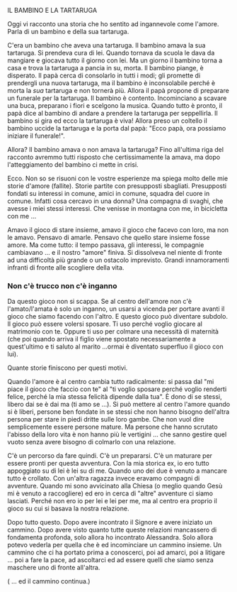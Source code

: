IL BAMBINO E LA TARTARUGA

Oggi vi racconto una storia che ho sentito ad ingannevole come l'amore. Parla di un bambino e della sua tartaruga.

C'era un bambino che aveva una tartaruga. Il bambino amava la sua tartaruga. Si prendeva cura di lei. Quando tornava da scuola le dava da mangiare e giocava tutto il giorno con lei. Ma un giorno il bambino torna a casa e trova la tartaruga a pancia in su, morta. Il bambino piange, è disperato. Il papà cerca di consolarlo in tutti i modi; gli promette di prendergli una nuova tartaruga, ma il bambino è inconsolabile perché è morta la *sua* tartaruga e non tornerà più. Allora il papà propone di preparare un funerale per la tartaruga. Il bambino è contento. Incominciano a scavare una buca, preparano i fiori e scelgono la musica. Quando tutto è pronto, il papà dice al bambino di andare a prendere la tartaruga per seppellirla. Il bambino si gira ed ecco la tartaruga è viva! Allora preso un coltello il bambino uccide la tartaruga e la porta dal papà: "Ecco papà, ora possiamo iniziare il funerale!".


Allora? Il bambino amava o non amava la tartaruga?
Fino all'ultima riga del racconto avremmo tutti risposto che certissimamente la amava, ma dopo l'atteggiamento del bambino ci mette in crisi.


Ecco. Non so se risuoni con le vostre esperienze ma spiega molto delle mie storie d'amore (fallite). Storie partite con presupposti sbagliati. Presupposti fondati su interessi in comune, amici in comune, squadra del cuore in comune. Infatti cosa cercavo in una donna? Una compagna di svaghi, che avesse i miei stessi interessi. Che venisse in montagna con me, in bicicletta con me ...

Amavo il gioco di stare insieme, amavo il gioco che facevo con loro, ma non le amavo. Pensavo di amarle. Pensavo che quello stare insieme fosse amore. Ma come tutto: il tempo passava, gli interessi, le compagnie cambiavano ... e il nostro "amore" finiva. Si dissolveva nel niente di fronte ad una difficoltà più grande o un ostacolo imprevisto. Grandi innamoramenti infranti di fronte alle scogliere della vita.


### Non c'è trucco non c'è inganno

Da questo gioco non si scappa. Se al centro dell'amore non c'è l'amato/l'amata è solo un inganno, un usarsi a vicenda per portare avanti il gioco che siamo facendo con l'altro. E questo gioco può diventare subdolo. Il gioco può essere volersi sposare. Ti uso perché voglio giocare al matrimonio con te. Oppure ti uso per colmare una necessità di maternità (che poi quando arriva il figlio viene spostato necessariamente a quest'ultimo e ti saluto al marito ...ormai è diventato superfluo il gioco con lui).


Quante storie finiscono per questi motivi.

Quando l'amore è al centro cambia tutto radicalmente: si passa dal "mi piace il gioco che faccio con te" al "ti voglio sposare perché voglio renderti felice, perché la mia stessa felicità dipende dalla tua". È dono di se stessi, libero dai se è dai ma (ti amo se ...). Si può mettere al centro l'amore quando si è liberi, persone ben fondate in se stessi che non hanno bisogno dell'altra persona per stare in piedi dritte sulle loro gambe. Che non vuol dire semplicemente essere persone mature. Ma persone che hanno scrutato l'abisso della loro vita è non hanno più le vertigini ... che sanno gestire quel vuoto senza avere bisogno di colmarlo con una relazione.

C'è un percorso da fare quindi. C'è un prepararsi. C'è un maturare per essere pronti per questa avventura. Con la mia storica ex, io ero tutto appoggiato su di lei è lei su di me. Quando uno dei due è venuto a mancare tutto è crollato. Con un'altra ragazza invece eravamo compagni di avventure. Quando mi sono avvicinato alla Chiesa (o meglio quando Gesù mi è venuto a raccogliere) ed ero in cerca di "altre" avventure ci siamo lasciati. Perché non ero io per lei e lei per me, ma al centro era proprio il gioco su cui si basava la nostra relazione.


Dopo tutto questo. Dopo avere incontrato il Signore e avere iniziato un cammino. Dopo avere visto quanto tutte queste relazioni mancassero di fondamenta profonda, solo allora ho incontrato Alessandra. Solo allora potevo vederla per quella che è ed incominciare un cammino insieme. Un cammino che ci ha portato prima a conoscerci, poi ad amarci, poi a litigare ... poi a fare la pace, ad ascoltarci ed ad essere quelli che siamo senza maschere uno di fronte all'altra.

( ... ed il cammino continua.)